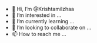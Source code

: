 - 👋 Hi, I’m @Krishtamilzhaa
- 👀 I’m interested in ...
- 🌱 I’m currently learning ...
- 💞️ I’m looking to collaborate on ...
- 📫 How to reach me ...

<!---
Krishtamilzhaa/Krishtamilzhaa is a ✨ special ✨ repository because its `README.md` (this file) appears on your GitHub profile.
You can click the Preview link to take a look at your changes.
--->
